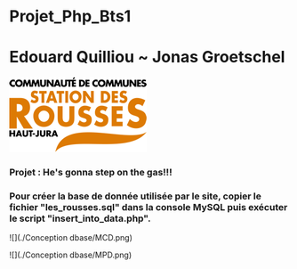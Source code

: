 # Projet_Php_Bts1
# Edouard Quilliou ~ Jonas Groetschel

![](./Images/Logo-les-rousses.png)


### Projet : He's gonna step on the gas!!!


### Pour créer la base de donnée utilisée par le site, copier le fichier "les_rousses.sql" dans la console MySQL puis exécuter le script "insert_into_data.php".


![](./Conception dbase/MCD.png)

![](./Conception dbase/MPD.png)

